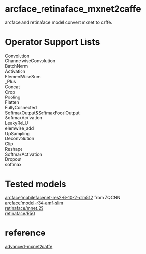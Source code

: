# arcface_retinaface_mxnet2caffe
arcface and retinaface model convert mxnet to caffe.

# Operator Support Lists
Convolution  
ChannelwiseConvolution  
BatchNorm  
Activation  
ElementWiseSum  
_Plus  
Concat  
Crop  
Pooling  
Flatten  
FullyConnected  
SoftmaxOutput&SoftmaxFocalOutput  
SoftmaxActivation  
LeakyReLU  
elemwise_add  
UpSampling  
Deconvolution  
Clip  
Reshape  
SoftmaxActivation  
Dropout  
softmax  

# Tested models
[arcface/mobilefacenet-res2-6-10-2-dim512](https://pan.baidu.com/s/1_0O3kJ5dMmD-HdRwNR0Hpw#list/path=%2F) from ZQCNN  
[arcface/model-r34-amf-slim](https://github.com/deepinsight/insightface/wiki/Model-Zoo)  
[retinaface/mnet.25](https://github.com/deepinsight/insightface/issues/669)  
[retinaface/R50](https://pan.baidu.com/s/1C6nKq122gJxRhb37vK0_LQ)  

# reference
[advanced-mxnet2caffe](https://github.com/szad670401/advanced-mxnet2caffe)  
